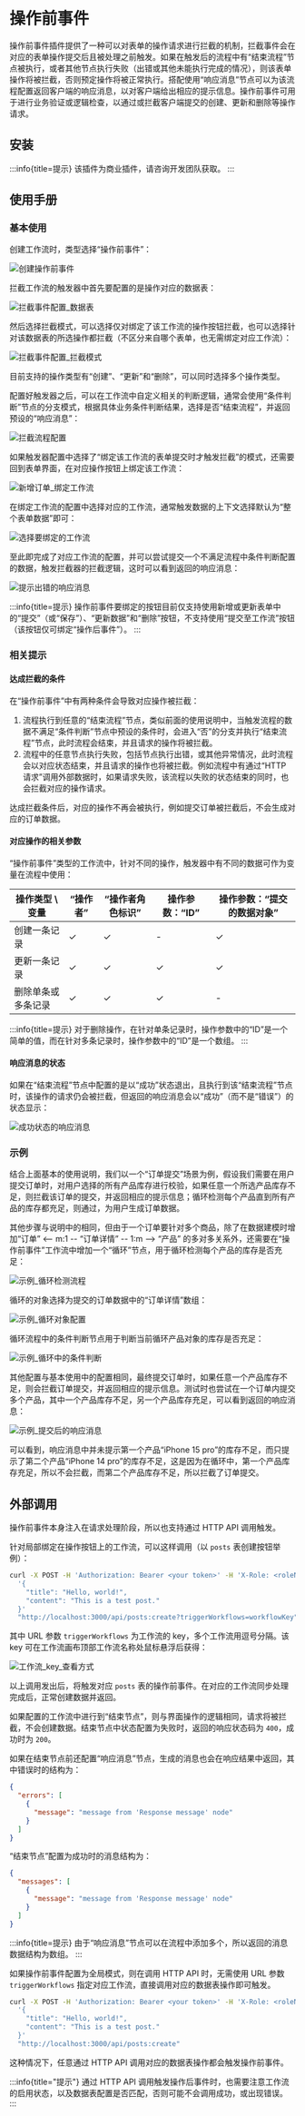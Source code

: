 # 操作前事件

操作前事件插件提供了一种可以对表单的操作请求进行拦截的机制，拦截事件会在对应的表单操作提交后且被处理之前触发。如果在触发后的流程中有“结束流程”节点被执行，或者其他节点执行失败（出错或其他未能执行完成的情况），则该表单操作将被拦截，否则预定操作将被正常执行。搭配使用“响应消息”节点可以为该流程配置返回客户端的响应消息，以对客户端给出相应的提示信息。操作前事件可用于进行业务验证或逻辑检查，以通过或拦截客户端提交的创建、更新和删除等操作请求。

## 安装

:::info{title=提示}
该插件为商业插件，请咨询开发团队获取。
:::

## 使用手册

### 基本使用

创建工作流时，类型选择“操作前事件”：

![创建操作前事件](https://static-docs.nocobase.com/2add03f2bdb0a836baae5fe9864fc4b6.png)

拦截工作流的触发器中首先要配置的是操作对应的数据表：

![拦截事件配置_数据表](https://static-docs.nocobase.com/8f7122caca8159d334cf776f838d53d6.png)

然后选择拦截模式，可以选择仅对绑定了该工作流的操作按钮拦截，也可以选择针对该数据表的所选操作都拦截（不区分来自哪个表单，也无需绑定对应工作流）：

![拦截事件配置_拦截模式](https://static-docs.nocobase.com/145a7f7c3ba440bb6ca93a5ee84f16e2.png)

目前支持的操作类型有“创建”、“更新”和“删除”，可以同时选择多个操作类型。

配置好触发器之后，可以在工作流中自定义相关的判断逻辑，通常会使用“条件判断”节点的分支模式，根据具体业务条件判断结果，选择是否“结束流程”，并返回预设的“响应消息”：

![拦截流程配置](https://static-docs.nocobase.com/cfddda5d8012fd3d0ca09f04ea610539.png)

如果触发器配置中选择了“绑定该工作流的表单提交时才触发拦截”的模式，还需要回到表单界面，在对应操作按钮上绑定该工作流：

![新增订单_绑定工作流](https://static-docs.nocobase.com/bae3931e60f9bcc51bbc222e40e891e5.png)

在绑定工作流的配置中选择对应的工作流，通常触发数据的上下文选择默认为“整个表单数据”即可：

![选择要绑定的工作流](https://static-docs.nocobase.com/78e2f023029bd570c91ee4cd19b7a0a7.png)

至此即完成了对应工作流的配置，并可以尝试提交一个不满足流程中条件判断配置的数据，触发拦截器的拦截逻辑，这时可以看到返回的响应消息：

![提示出错的响应消息](https://static-docs.nocobase.com/06bd4a6b6ec499c853f0c39987f63a6a.png)

:::info{title=提示}
操作前事件要绑定的按钮目前仅支持使用新增或更新表单中的“提交”（或“保存”）、“更新数据”和“删除”按钮，不支持使用“提交至工作流”按钮（该按钮仅可绑定“操作后事件”）。
:::

### 相关提示

#### 达成拦截的条件

在“操作前事件”中有两种条件会导致对应操作被拦截：

1. 流程执行到任意的“结束流程”节点，类似前面的使用说明中，当触发流程的数据不满足“条件判断”节点中预设的条件时，会进入“否”的分支并执行“结束流程”节点，此时流程会结束，并且请求的操作将被拦截。
2. 流程中的任意节点执行失败，包括节点执行出错，或其他异常情况，此时流程会以对应状态结束，并且请求的操作也将被拦截。例如流程中有通过“HTTP 请求”调用外部数据时，如果请求失败，该流程以失败的状态结束的同时，也会拦截对应的操作请求。

达成拦截条件后，对应的操作不再会被执行，例如提交订单被拦截后，不会生成对应的订单数据。

#### 对应操作的相关参数

“操作前事件”类型的工作流中，针对不同的操作，触发器中有不同的数据可作为变量在流程中使用：

| 操作类型 \\ 变量   | “操作者” | “操作者角色标识” | 操作参数：“ID” | 操作参数：“提交的数据对象” |
| ------------------ | -------- | ---------------- | -------------- | -------------------------- |
| 创建一条记录       | ✓        | ✓                | -              | ✓                          |
| 更新一条记录       | ✓        | ✓                | ✓              | ✓                          |
| 删除单条或多条记录 | ✓        | ✓                | ✓              | -                          |

:::info{title=提示}
对于删除操作，在针对单条记录时，操作参数中的“ID”是一个简单的值，而在针对多条记录时，操作参数中的“ID”是一个数组。
:::

#### 响应消息的状态

如果在“结束流程”节点中配置的是以“成功”状态退出，且执行到该“结束流程”节点时，该操作的请求仍会被拦截，但返回的响应消息会以“成功”（而不是“错误”）的状态显示：

![成功状态的响应消息](https://static-docs.nocobase.com/9559bbf56067144759451294b18c790e.png)

### 示例

结合上面基本的使用说明，我们以一个“订单提交”场景为例，假设我们需要在用户提交订单时，对用户选择的所有产品库存进行校验，如果任意一个所选产品库存不足，则拦截该订单的提交，并返回相应的提示信息；循环检测每个产品直到所有产品的库存都充足，则通过，为用户生成订单数据。

其他步骤与说明中的相同，但由于一个订单要针对多个商品，除了在数据建模时增加“订单” <-- m:1 -- “订单详情” -- 1:m --> “产品” 的多对多关系外，还需要在“操作前事件”工作流中增加一个“循环”节点，用于循环检测每个产品的库存是否充足：

![示例_循环检测流程](https://static-docs.nocobase.com/8307de47d5629595ab6cf00f8aa898e3.png)

循环的对象选择为提交的订单数据中的“订单详情”数组：

![示例_循环对象配置](https://static-docs.nocobase.com/ed662b54cc1f5425e2b472053f89baba.png)

循环流程中的条件判断节点用于判断当前循环产品对象的库存是否充足：

![示例_循环中的条件判断](https://static-docs.nocobase.com/4af91112934b0a04a4ce55e657c0833b.png)

其他配置与基本使用中的配置相同，最终提交订单时，如果任意一个产品库存不足，则会拦截订单提交，并返回相应的提示信息。测试时也尝试在一个订单内提交多个产品，其中一个产品库存不足，另一个产品库存充足，可以看到返回的响应消息：

![示例_提交后的响应消息](https://static-docs.nocobase.com/dd9e81084aa237bda0241d399ac19270.png)

可以看到，响应消息中并未提示第一个产品“iPhone 15 pro”的库存不足，而只提示了第二个产品“iPhone 14 pro”的库存不足，这是因为在循环中，第一个产品库存充足，所以不会拦截，而第二个产品库存不足，所以拦截了订单提交。

## 外部调用

操作前事件本身注入在请求处理阶段，所以也支持通过 HTTP API 调用触发。

针对局部绑定在操作按钮上的工作流，可以这样调用（以 `posts` 表创建按钮举例）：

```bash
curl -X POST -H 'Authorization: Bearer <your token>' -H 'X-Role: <roleName>' -d \
  '{
    "title": "Hello, world!",
    "content": "This is a test post."
  }'
  "http://localhost:3000/api/posts:create?triggerWorkflows=workflowKey"
```

其中 URL 参数 `triggerWorkflows` 为工作流的 key，多个工作流用逗号分隔。该 key 可在工作流画布顶部工作流名称处鼠标悬浮后获得：

![工作流_key_查看方式](https://static-docs.nocobase.com/20240426135108.png)

以上调用发出后，将触发对应 `posts` 表的操作前事件。在对应的工作流同步处理完成后，正常创建数据并返回。

如果配置的工作流中进行到“结束节点”，则与界面操作的逻辑相同，请求将被拦截，不会创建数据。结束节点中状态配置为失败时，返回的响应状态码为 `400`，成功时为 `200`。

如果在结束节点前还配置“响应消息”节点，生成的消息也会在响应结果中返回，其中错误时的结构为：

```json
{
  "errors": [
    {
      "message": "message from 'Response message' node"
    }
  ]
}
```

“结束节点”配置为成功时的消息结构为：

```json
{
  "messages": [
    {
      "message": "message from 'Response message' node"
    }
  ]
}
```

:::info{title=提示}
由于“响应消息”节点可以在流程中添加多个，所以返回的消息数据结构为数组。
:::

如果操作前事件配置为全局模式，则在调用 HTTP API 时，无需使用 URL 参数 `triggerWorkflows` 指定对应工作流，直接调用对应的数据表操作即可触发。

```bash
curl -X POST -H 'Authorization: Bearer <your token>' -H 'X-Role: <roleName>' -d \
  '{
    "title": "Hello, world!",
    "content": "This is a test post."
  }'
  "http://localhost:3000/api/posts:create"
```

这种情况下，任意通过 HTTP API 调用对应的数据表操作都会触发操作前事件。

:::info{title="提示"}
通过 HTTP API 调用触发操作后事件时，也需要注意工作流的启用状态，以及数据表配置是否匹配，否则可能不会调用成功，或出现错误。
:::
